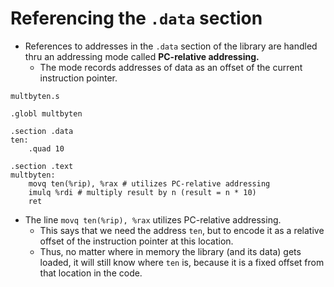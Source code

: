 # Referencing the `.data` section 

- References to addresses in the `.data` section of the library are handled thru an addressing mode called **PC-relative addressing.**
  - The mode records addresses of data as an offset of the current instruction pointer.

`multbyten.s`

```assembly
.globl multbyten

.section .data 
ten:
    .quad 10

.section .text 
multbyten: 
    movq ten(%rip), %rax # utilizes PC-relative addressing
    imulq %rdi # multiply result by n (result = n * 10)
    ret
```

- The line `movq ten(%rip), %rax` utilizes PC-relative addressing. 
  - This says that we need the address `ten`, but to encode it as a relative offset of the instruction pointer at this location.
  - Thus, no matter where in memory the library (and its data) gets loaded, it will still know where `ten` is, because it is a fixed offset from that location in the code. 